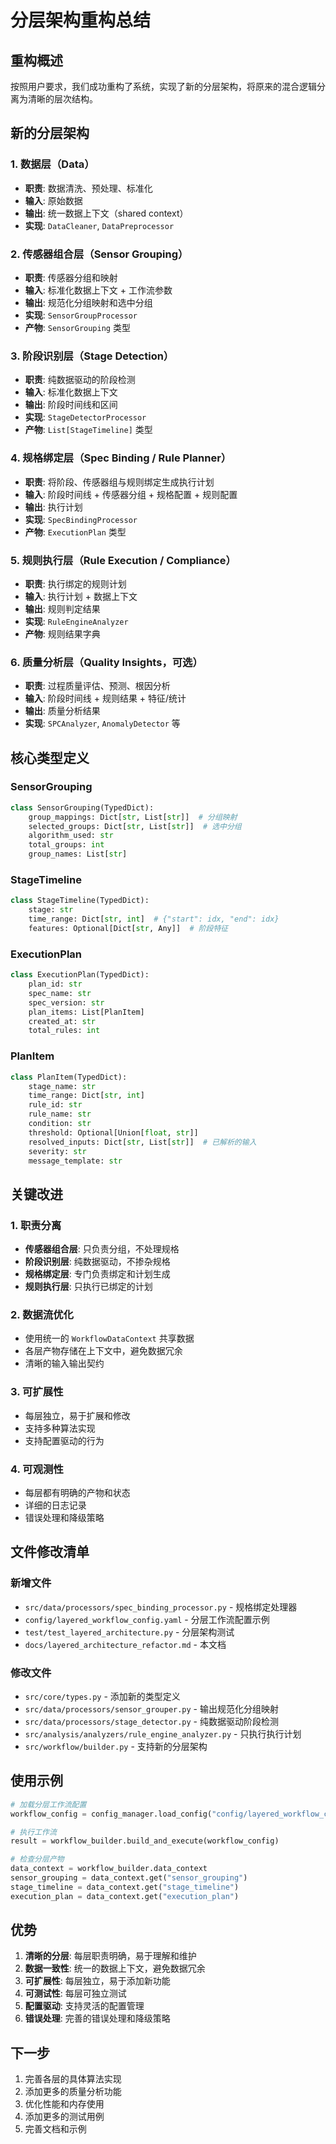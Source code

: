 # 分层架构重构总结

## 重构概述

按照用户要求，我们成功重构了系统，实现了新的分层架构，将原来的混合逻辑分离为清晰的层次结构。

## 新的分层架构

### 1. 数据层（Data）
- **职责**: 数据清洗、预处理、标准化
- **输入**: 原始数据
- **输出**: 统一数据上下文（shared context）
- **实现**: `DataCleaner`, `DataPreprocessor`

### 2. 传感器组合层（Sensor Grouping）
- **职责**: 传感器分组和映射
- **输入**: 标准化数据上下文 + 工作流参数
- **输出**: 规范化分组映射和选中分组
- **实现**: `SensorGroupProcessor`
- **产物**: `SensorGrouping` 类型

### 3. 阶段识别层（Stage Detection）
- **职责**: 纯数据驱动的阶段检测
- **输入**: 标准化数据上下文
- **输出**: 阶段时间线和区间
- **实现**: `StageDetectorProcessor`
- **产物**: `List[StageTimeline]` 类型

### 4. 规格绑定层（Spec Binding / Rule Planner）
- **职责**: 将阶段、传感器组与规则绑定生成执行计划
- **输入**: 阶段时间线 + 传感器分组 + 规格配置 + 规则配置
- **输出**: 执行计划
- **实现**: `SpecBindingProcessor`
- **产物**: `ExecutionPlan` 类型

### 5. 规则执行层（Rule Execution / Compliance）
- **职责**: 执行绑定的规则计划
- **输入**: 执行计划 + 数据上下文
- **输出**: 规则判定结果
- **实现**: `RuleEngineAnalyzer`
- **产物**: 规则结果字典

### 6. 质量分析层（Quality Insights，可选）
- **职责**: 过程质量评估、预测、根因分析
- **输入**: 阶段时间线 + 规则结果 + 特征/统计
- **输出**: 质量分析结果
- **实现**: `SPCAnalyzer`, `AnomalyDetector` 等

## 核心类型定义

### SensorGrouping
```python
class SensorGrouping(TypedDict):
    group_mappings: Dict[str, List[str]]  # 分组映射
    selected_groups: Dict[str, List[str]]  # 选中分组
    algorithm_used: str
    total_groups: int
    group_names: List[str]
```

### StageTimeline
```python
class StageTimeline(TypedDict):
    stage: str
    time_range: Dict[str, int]  # {"start": idx, "end": idx}
    features: Optional[Dict[str, Any]]  # 阶段特征
```

### ExecutionPlan
```python
class ExecutionPlan(TypedDict):
    plan_id: str
    spec_name: str
    spec_version: str
    plan_items: List[PlanItem]
    created_at: str
    total_rules: int
```

### PlanItem
```python
class PlanItem(TypedDict):
    stage_name: str
    time_range: Dict[str, int]
    rule_id: str
    rule_name: str
    condition: str
    threshold: Optional[Union[float, str]]
    resolved_inputs: Dict[str, List[str]]  # 已解析的输入
    severity: str
    message_template: str
```

## 关键改进

### 1. 职责分离
- **传感器组合层**: 只负责分组，不处理规格
- **阶段识别层**: 纯数据驱动，不掺杂规格
- **规格绑定层**: 专门负责绑定和计划生成
- **规则执行层**: 只执行已绑定的计划

### 2. 数据流优化
- 使用统一的 `WorkflowDataContext` 共享数据
- 各层产物存储在上下文中，避免数据冗余
- 清晰的输入输出契约

### 3. 可扩展性
- 每层独立，易于扩展和修改
- 支持多种算法实现
- 支持配置驱动的行为

### 4. 可观测性
- 每层都有明确的产物和状态
- 详细的日志记录
- 错误处理和降级策略

## 文件修改清单

### 新增文件
- `src/data/processors/spec_binding_processor.py` - 规格绑定处理器
- `config/layered_workflow_config.yaml` - 分层工作流配置示例
- `test/test_layered_architecture.py` - 分层架构测试
- `docs/layered_architecture_refactor.md` - 本文档

### 修改文件
- `src/core/types.py` - 添加新的类型定义
- `src/data/processors/sensor_grouper.py` - 输出规范化分组映射
- `src/data/processors/stage_detector.py` - 纯数据驱动阶段检测
- `src/analysis/analyzers/rule_engine_analyzer.py` - 只执行执行计划
- `src/workflow/builder.py` - 支持新的分层架构

## 使用示例

```python
# 加载分层工作流配置
workflow_config = config_manager.load_config("config/layered_workflow_config.yaml")

# 执行工作流
result = workflow_builder.build_and_execute(workflow_config)

# 检查分层产物
data_context = workflow_builder.data_context
sensor_grouping = data_context.get("sensor_grouping")
stage_timeline = data_context.get("stage_timeline")
execution_plan = data_context.get("execution_plan")
```

## 优势

1. **清晰的分层**: 每层职责明确，易于理解和维护
2. **数据一致性**: 统一的数据上下文，避免数据冗余
3. **可扩展性**: 每层独立，易于添加新功能
4. **可测试性**: 每层可独立测试
5. **配置驱动**: 支持灵活的配置管理
6. **错误处理**: 完善的错误处理和降级策略

## 下一步

1. 完善各层的具体算法实现
2. 添加更多的质量分析功能
3. 优化性能和内存使用
4. 添加更多的测试用例
5. 完善文档和示例
